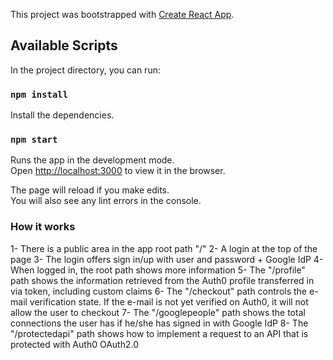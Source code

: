 This project was bootstrapped with [Create React App](https://github.com/facebook/create-react-app).

## Available Scripts

In the project directory, you can run:

### `npm install`

Install the dependencies.

### `npm start`

Runs the app in the development mode.<br />
Open [http://localhost:3000](http://localhost:3000) to view it in the browser.

The page will reload if you make edits.<br />
You will also see any lint errors in the console.

### How it works

1- There is a public area in the app root path "/"
2- A login at the top of the page
3- The login offers sign in/up with user and password + Google IdP
4- When logged in, the root path shows more information
5- The "/profile" path shows the information retrieved from the Auth0 profile transferred in via token, including custom claims
6- The "/checkout" path controls the e-mail verification state. If the e-mail is not yet verified on Auth0, it will not allow the user to checkout
7- The "/googlepeople" path shows the total connections the user has if he/she has signed in with Google IdP
8- The "/protectedapi" path shows how to implement a request to an API that is protected with Auth0 OAuth2.0
